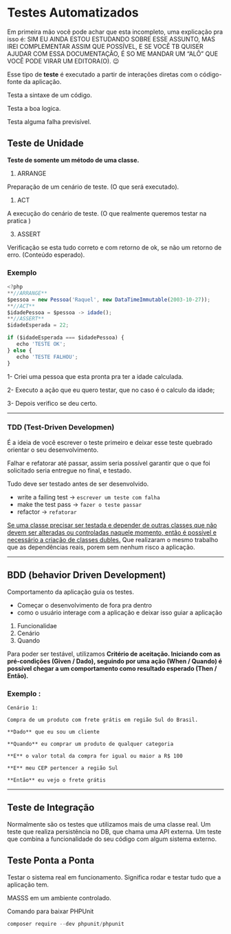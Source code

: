 # Testes Automatizados

Em primeira mão você pode achar que esta incompleto, uma explicação pra isso é: SIM EU AINDA ESTOU ESTUDANDO SOBRE ESSE ASSUNTO, MAS IREI COMPLEMENTAR ASSIM QUE POSSÍVEL,  E SE VOCÊ TB QUISER AJUDAR COM ESSA DOCUMENTAÇÃO, É SO ME MANDAR UM “ALÔ” QUE VOCÊ PODE VIRAR UM EDITORA(O). 😉

Esse tipo de **teste** é executado a partir de interações diretas com o código-fonte da aplicação.

Testa a sintaxe de um código. 

Testa a boa logica.

Testa alguma falha previsível.

## Teste de Unidade

**Teste de somente um método de uma classe.**

1. ARRANGE 

Preparação de um cenário de teste. (O que será executado).

1. ACT

A execução do cenário de teste. (O que realmente queremos testar na pratica )

 3. ASSERT 

Verificação se esta tudo correto e com retorno de ok, se não um retorno de erro. (Conteúdo esperado). 

### Exemplo

```jsx
<?php
**//ARRANGE**
$pessoa = new Pessoa('Raquel', new DataTimeImmutable(2003-10-27));
**//ACT**
$idadePessoa = $pessoa -> idade();
**//ASSERT**
$idadeEsperada = 22;

if ($idadeEsperada === $idadePessoa) {
   echo 'TESTE OK';
} else {
   echo 'TESTE FALHOU';
}
```

1- Criei uma pessoa que esta pronta pra ter a idade calculada.

2- Executo a ação que eu quero testar, que no caso é o calculo da idade;

3- Depois verifico se deu certo.

---

### TDD (Test-Driven Developmen)

É a ideia de você escrever o teste primeiro e deixar esse teste quebrado orientar o seu desenvolvimento.

Falhar e refatorar até passar, assim seria possível garantir que o que foi solicitado seria entregue no final, e testado.

Tudo deve ser testado antes de ser desenvolvido.

- write a failing test → `escrever um teste com falha`
- make the test pass → `fazer o teste passar`
- refactor → `refatorar`

[Se uma classe precisar ser testada e depender de outras classes que não devem ser alteradas ou controladas naquele momento, então é possível e necessário a criação de classes dubles.](POO%20259eb.md) Que realizaram o mesmo trabalho que as dependências reais, porem sem nenhum risco a aplicação.

---

## BDD (behavior Driven Development)

Comportamento da aplicação guia os testes.

- Começar o desenvolvimento de fora pra dentro
- como o usuário interage com a aplicação e deixar isso guiar a aplicação
1. Funcionalidae
2. Cenário 
3. Quando

Para poder ser testável, utilizamos **Critério de aceitação. Iniciando com as pré-condições (Given / Dado), seguindo por uma ação (When / Quando) é possível chegar a um comportamento como resultado esperado (Then / Então).**

### Exemplo :

```
Cenário 1:

Compra de um produto com frete grátis em região Sul do Brasil.

**Dado** que eu sou um cliente  

**Quando** eu comprar um produto de qualquer categoria  

**E** o valor total da compra for igual ou maior a R$ 100  

**E** meu CEP pertencer a região Sul  

**Então** eu vejo o frete grátis
```

---

## Teste de Integração

Normalmente são os testes que utilizamos mais de uma classe real. Um teste que realiza persistência no DB, que chama uma API externa. Um teste que combina a funcionalidade do seu código com algum sistema externo. 

## Teste Ponta a Ponta

Testar o sistema real em funcionamento. Significa rodar e testar tudo que a aplicação tem. 

MASSS em um ambiente controlado.

Comando para baixar PHPUnit

```jsx
composer require --dev phpunit/phpunit
```
